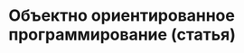 Объектно ориентированное программирование (статья)
==================================================
